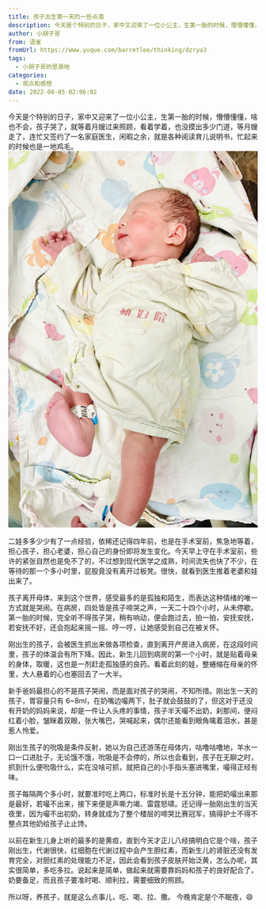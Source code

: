 ```yaml
---
title: 孩子出生第一天的一些点滴
description: 今天是个特别的日子，家中又迎来了一位小公主，生第一胎的时候，懵懵懂懂，啥也不会，孩子哭了，就等着月嫂过来照顾，看着学着，也没摸出多少门道，等月嫂走了，连忙又签约了一名家庭医生，闲暇之余，就是各种阅读育儿说明书，忙起来的时候也是一地鸡毛。二娃多多少少有了一点经验，依稀还记得四年前，也是在手术室前...
author: 小胡子哥
from: 语雀
fromUrl: https://www.yuque.com/barretlee/thinking/dzrya3
tags:
  - 小胡子哥的思源地
categories:
  - 观点和感想
date: 2022-08-05 02:06:02
---
```


今天是个特别的日子，家中又迎来了一位小公主，生第一胎的时候，懵懵懂懂，啥也不会，孩子哭了，就等着月嫂过来照顾，看着学着，也没摸出多少门道，等月嫂走了，连忙又签约了一名家庭医生，闲暇之余，就是各种阅读育儿说明书，忙起来的时候也是一地鸡毛。
![image](/blogimgs/2022/08/05/1659686204403-d9b72546-5b51-4bc0-94c6-69a2888c8b09.jpeg)


二娃多多少少有了一点经验，依稀还记得四年前，也是在手术室前，焦急地等着，担心孩子，担心老婆，担心自己的身份即将发生变化。今天早上守在手术室前，些许的紧张自然也是免不了的，不过想到现代医学之成熟，时间流失也快了不少，在等待的那一个多小时里，屁股竟没有离开过板凳。很快，就看到医生推着老婆和娃出来了。

孩子离开母体，来到这个世界，感受最多的是孤独和陌生，而表达这种情绪的唯一方式就是哭闹。在病房，四处皆是孩子啼哭之声，一天二十四个小时，从未停歇。第一胎的时候，完全听不得孩子哭，稍有响动，便会跑过去，拍一拍，安抚安抚，若安抚不好，还会抱起来摇一摇、哼一哼，让她感受到自己在被关怀。

刚出生的孩子，会被医生抓出来做各项检查，直到离开产房进入病房，在这段时间里，孩子的体温会有所下降。因此，新生儿回到病房的第一个小时，就是贴着母亲的身体，取暖，这也是一剂赶走孤独感的良药。看着此刻的娃，整蜷缩在母亲的怀里，大人悬着的心也塞回去了一大半。

新手爸妈最担心的不是孩子哭闹，而是面对孩子的哭闹，不知所措。刚出生一天的孩子，胃容量只有 6~8ml，在奶嘴边嘬两下，肚子就会鼓鼓的了，但这对于还没有开奶的妈妈来说，却是一件让人头疼的事情，孩子半天嘬不出奶，刹那间，便闷红着小脸，皱眯着双眼，张大嘴巴，哭喊起来，偶尔还能看到眼角噙着泪水，甚是惹人怜爱。

刚出生孩子的吮吸是条件反射，她以为自己还游荡在母体内，咕噜咕噜地，羊水一口一口进肚子，无论饿不饿，吮吸是不会停的，所以也会看到，孩子在无聊之时，抓到什么便吮吸什么，实在没啥可抓，就把自己的小手指头塞进嘴里，嘬得正经有味。


孩子每隔两个多小时，就要准时吃上两口，标准时长是十五分钟，能把奶嘬出来那是最好，若嘬不出来，接下来便是声嘶力竭、雷霆怒啸。还记得一胎刚出生的当天夜里，因为嘬不出初奶，转身就成为了整个楼层的啼哭比赛冠军，搞得护士不得不整点其他奶给孩子止止馋。

以前在新生儿身上听的最多的是黄疸，直到今天才正儿八经搞明白它是个啥，孩子刚出生，代谢很快，红细胞在代谢过程中会产生胆红素，而新生儿的肾脏还没有发育完全，对胆红素的处理能力不足，因此会看到孩子皮肤开始泛黄，怎么办呢，其实很简单，多吃多拉。说起来是简单，做起来就需要靠妈妈和孩子的良好配合了，奶要备足，而且孩子要准时喝、顺利拉，需要细致的照顾。

所以呀，养孩子，就是这么点事儿，吃、喝、拉、撒。
今晚肯定是个不眠夜，😄


